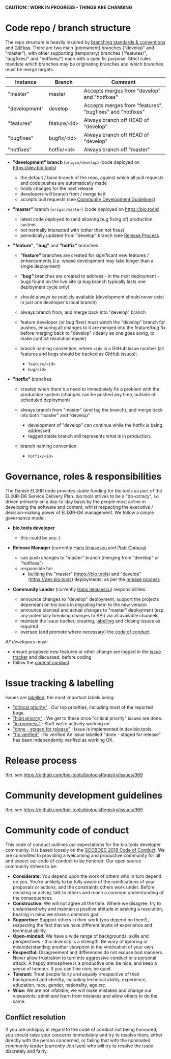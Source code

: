 **CAUTION:: WORK IN PROGRESS - THINGS ARE CHANGING**


# Code repo / branch structure
The repo structure is heavily inspired by [branching standards & conventions](https://gist.github.com/digitaljhelms/4287848) and [GitFlow](https://datasift.github.io/gitflow/IntroducingGitFlow.html).  There are two main (permanent) branches ("develop" and "master"), with other supporting (temporary) branches ("features/<id>", "bugfixes/<id>" and "hotfixes/<id>") each with a specific purpose. Strict rules mandate which branches may be originating branches and which branches must be merge targets.


Instance     | Branch         | Comment
-----------  | ------         | -------
"master"     | master         | Accepts merges from "develop" and "hotfixes"
"development"        | develop         | Accepts merges from "features", "bugfixes" and "hotfixes"
"features"   | feature/\<id\> | Always branch off HEAD of "develop"
"bugfixes"   | bugfix/\<id\>  | Always branch off HEAD of "develop"
"hotfixes"   | hotfix/\<id\>  | Always branch off "master"


- **"development" branch** (`origin/develop`) (code deployed on https://dev.bio.tools) 
  - the default / base branch of the repo, against which all pull requests and code pushes are automatically made
  - holds changes for the next release
  - developers will branch from / merge to it
  - accepts pull requests (see [Community Development Guidelines](https://github.com/bio-tools/biotoolsRegistry/blob/master/contribution.md#community-development-guidelines))

- **"master"** branch (`origin/master`) (code deployed on https://bio.tools) 
  - latest code deployed to (and allowing bug fixing of) production system
  - not normally interacted with (other than hot fixes)
  - periodically updated from "develop" branch (see [Release Process](https://github.com/bio-tools/biotoolsRegistry/blob/master/contribution.md#release-process)
- **"feature"**, **"bug"** and **"hotfix"** branches
  - **"feature"** branches are created for significant new features / enhancements (*i.e.* whose development may take longer than a single deployment) 
  - **"bug"** branches are created to address - in the next deployment - bugs found on the live site (a bug branch typically lasts one deployment cycle only)
  - should always be publicly available (development should never exist in just one developer's local branch)
  - always branch from, and merge back into "develop" branch
  - feature developer (or bug fixer) must watch the "develop" branch for pushes, ensuring all changes to it are merged into the feature/bug fix before merging back to "develop" (ideally as one goes along, to make conflict resolution easier)
  - branch naming convention, where `<id>` is a GitHub issue number (all features and bugs should be tracked as GitHub issues):

    - `feature/<id>`
    - `bug/<id>`

- **"hotfix"** branches
  - created when there's a need to immediately fix a problem with the production system (changes can be pushed any time, outside of scheduled deployment)
  - always branch from "master" (and tag the branch), and merge back into both "master" and "develop"

    - development of "develop" can continue while the hotfix is being addressed
    - tagged stable branch still represents what is in production.
    
  - branch naming convention:

    - `hotfix/<id>`

# Governance, roles & responsibilities
The Danish ELIXIR node provides stable funding for bio.tools as part of the ELIXIR-DK Service Delivery Plan.  bio.tools strives to be a "do-ocracy", *i.e.* driven primarily on a day-to-day basis by the people most active in developing the software and content, whilst respecting the executive / decision-making power of ELIXIR-DK management.  We follow a simple governance model:

- **bio.tools developer**
  - this could be you :)

- **Release Manager** (currently [Hans Ienasescu](mailto:hans@bio.tools) and [Piotr Chmura](mailto:piotr.chmura@cpr.ku.dk))

  - can push changes to "master" branch (merging from "develop" or "hotfixes")
  - responsible for:
    - building the "master" (https://bio.tools) and "develop" (https://dev.bio.tools) deployments, as per the [release process](https://github.com/bio-tools/biotoolsRegistry/blob/master/contribution.md#release-process)


- **Community Leader** (currently [Hans Ienasescu](mailto:hans@bio.tools)) responsibilities:

  - announce changes to "develop" deployment, support the projects dependant on bio.tools in migrating them to the new version
  - announce planned and actual changes to "master" deployment (esp. any potentially breaking changes to API) via all available channels
  - maintain the issue tracker, creating, [labelling](https://github.com/bio-tools/biotoolsRegistry/blob/master/contribution.md#issue-tracking--labelling) and closing issues as required
  - oversee (and promote where necessary) the [code of conduct](https://github.com/bio-tools/biotoolsRegistry/blob/master/contribution.md#community-code-of-conduct) 

*All developers* must:

  - ensure proposed new features or other change are logged in the [issue tracker](https://github.com/bio-tools/biotoolsregistry/issues) and discussed, before coding
  - follow the [code of conduct](https://github.com/bio-tools/biotoolsRegistry/blob/master/contribution.md#community-code-of-conduct)  


# Issue tracking & labelling
Issues are [labelled](https://github.com/bio-tools/biotoolsregistry/labels), the most important labels being:
- ["critical priority"](https://github.com/bio-tools/biotoolsRegistry/labels/critical%20priority) : Our top priorities, including most of the reported bugs.
- ["high priority"](https://github.com/bio-tools/biotoolsRegistry/labels/high%20priority) : We get to these once "critical priority" issues are done.
- ["in progress"](https://github.com/bio-tools/biotoolsRegistry/labels/in%20progress) : Stuff we're actively working on.
- ["done - staged for release"](https://github.com/bio-tools/biotoolsRegistry/labels/done%20-%20staged%20for%20release) : Issue is implemented in dev.bio.tools.
- ["fix verified"](https://github.com/bio-tools/biotoolsRegistry/labels/fix%20verified) : fix verified An issue labelled "done - staged for release" has been independently verified as working OK.


# Release process
*tbd*, see https://github.com/bio-tools/biotoolsRegistry/issues/369


# Community development guidelines 
*tbd*, see https://github.com/bio-tools/biotoolsRegistry/issues/369



# Community code of conduct

This code of conduct outlines our expectations for the bio.tools developer community.  It is based loosely on the [GCCBOSC 2018 Code of Conduct](https://galaxyproject.org/events/gccbosc2018/code-of-conduct/#gccbosc-2018-code-of-conduct).  We are committed to providing a welcoming and productive community for all and expect our code of conduct to be honored.  Our open source community strives to be:

- **Considerate:** You depend upon the work of others who in turn depend on you.  You're unlikely to be fully aware of the ramifications of your proposals or actions, and the constraints others work under.  Before deciding or acting, talk to others and reach a common understanding of the consequences. 
- **Constructive:** We will not agree all the time.  Where we disagree, try to understand why and maintain a positive attitude in seeking a resolution, bearing in mind we share a common goal.
- **Supportive:**  Support others in their work (you depend on them!), respecting the fact that we have different levels of experience and technical ability.
- **Open-minded:** We have a wide range of backgrounds, skills and perspectives -  this diversity is a strength.  Be wary of ignoring or misunderstanding another viewpoint in the vindication of your own.
- **Respectful:** Disagreement and differences do not excuse bad manners. Never allow frustration to turn into aggressive conduct or a personal attack.  A happy atmosphere is a productive one:  be nice, and keep a sense of humour.  If you can't be nice, be quiet.
- **Tolerant:**  Treat people fairly and equally irrespective of their background and identity, including technical ability, experience, education, race, gender, nationality, age *etc*.
- **Wise:** We are not infallible; we will make mistakes and change our viewpoints: admit and learn from mistakes and allow others to do the same.  

## Conflict resolution
If you are unhappy in regard to the code of conduct not being honoured, you should raise your concerns immediately and try to resolve them, either directly with the person concerned, or failing that with the nominated *community leader* (currently [Jon Ison](mailto:jison@bioinformatics.dtu.dk)) who will try to resolve the issue discretely and fairly. 